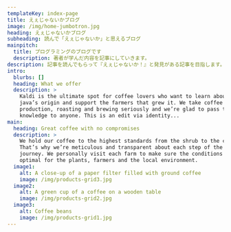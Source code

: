 ```yaml
---
templateKey: index-page
title: えぇじゃないかブログ
image: /img/home-jumbotron.jpg
heading: えぇじゃないかブログ
subheading: 読んで「えぇじゃないか」と思えるブログ
mainpitch:
  title: プログラミングのブログです
  description: 著者が学んだ内容を記事にしていきます。
description: 記事を読んでもらって『えぇじゃないか！』と発見がある記事を目指します。
intro:
  blurbs: []
  heading: What we offer
  description: >
    Kaldi is the ultimate spot for coffee lovers who want to learn about their
    java’s origin and support the farmers that grew it. We take coffee
    production, roasting and brewing seriously and we’re glad to pass that
    knowledge to anyone. This is an edit via identity...
main:
  heading: Great coffee with no compromises
  description: >
    We hold our coffee to the highest standards from the shrub to the cup.
    That’s why we’re meticulous and transparent about each step of the coffee’s
    journey. We personally visit each farm to make sure the conditions are
    optimal for the plants, farmers and the local environment.
  image1:
    alt: A close-up of a paper filter filled with ground coffee
    image: /img/products-grid3.jpg
  image2:
    alt: A green cup of a coffee on a wooden table
    image: /img/products-grid2.jpg
  image3:
    alt: Coffee beans
    image: /img/products-grid1.jpg
---
```


